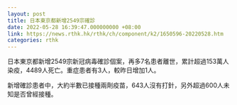 ```yaml
---
layout: post
title: 日本東京都新增2549宗確診
date: 2022-05-28 16:39:47.000000000 +08:00
link: https://news.rthk.hk/rthk/ch/component/k2/1650596-20220528.htm
categories: rthk
---
```


日本東京都新增2549宗新冠病毒確診個案，再多7名患者離世，累計超過153萬人染疫，4489人死亡。重症患者有3人，較昨日增加1人。

新增確診患者中，大約半數已接種兩劑疫苗，643人沒有打針，另外超過600人未知是否曾經接種。
